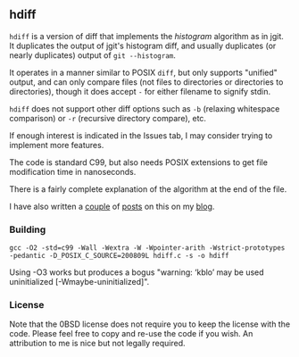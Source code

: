 ## hdiff

`hdiff` is a version of diff that implements the _histogram_ algorithm as in jgit.
It duplicates the output of jgit's histogram diff, and usually duplicates (or nearly duplicates) output of `git --histogram`.

It operates in a manner similar to POSIX `diff`, but only supports "unified" output, and can only compare files (not files to directories or directories to directories), though it does accept `-` for either filename to signify stdin.

`hdiff` does not support other diff options such as `-b` (relaxing whitespace comparison) or `-r` (recursive directory compare), etc.

If enough interest is indicated in the Issues tab, I may consider trying to implement more features.

The code is standard C99, but also needs POSIX extensions to get file modification time in nanoseconds.

There is a fairly complete explanation of the algorithm at the end of the file.

I have also written a [couple](https://raygard.net/2025-01-28-how-histogram-diff-works/) of [posts](https://raygard.net/2025-01-29-a-histogram-diff-implementation/) on this on my [blog](https://raygard.net/).

### Building

```
gcc -O2 -std=c99 -Wall -Wextra -W -Wpointer-arith -Wstrict-prototypes -pedantic -D_POSIX_C_SOURCE=200809L hdiff.c -s -o hdiff
```

Using -O3 works but produces a bogus "warning: ‘kblo’ may be used uninitialized [-Wmaybe-uninitialized]".

### License

Note that the 0BSD license does not require you to keep the license with the code.
Please feel free to copy and re-use the code if you wish.
An attribution to me is nice but not legally required.

